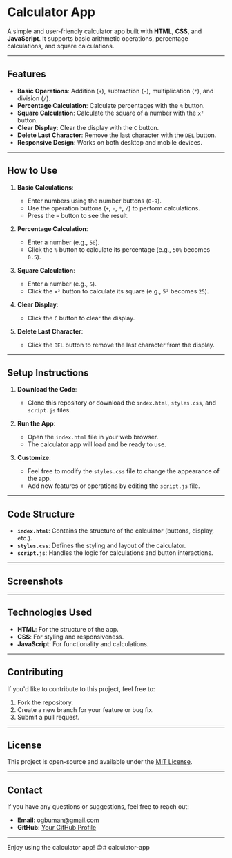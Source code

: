 # Calculator App

A simple and user-friendly calculator app built with **HTML**, **CSS**, and **JavaScript**. It supports basic arithmetic operations, percentage calculations, and square calculations.

---

## Features

- **Basic Operations**: Addition (`+`), subtraction (`-`), multiplication (`*`), and division (`/`).
- **Percentage Calculation**: Calculate percentages with the `%` button.
- **Square Calculation**: Calculate the square of a number with the `x²` button.
- **Clear Display**: Clear the display with the `C` button.
- **Delete Last Character**: Remove the last character with the `DEL` button.
- **Responsive Design**: Works on both desktop and mobile devices.

---

## How to Use

1. **Basic Calculations**:
   - Enter numbers using the number buttons (`0-9`).
   - Use the operation buttons (`+`, `-`, `*`, `/`) to perform calculations.
   - Press the `=` button to see the result.

2. **Percentage Calculation**:
   - Enter a number (e.g., `50`).
   - Click the `%` button to calculate its percentage (e.g., `50%` becomes `0.5`).

3. **Square Calculation**:
   - Enter a number (e.g., `5`).
   - Click the `x²` button to calculate its square (e.g., `5²` becomes `25`).

4. **Clear Display**:
   - Click the `C` button to clear the display.

5. **Delete Last Character**:
   - Click the `DEL` button to remove the last character from the display.

---

## Setup Instructions

1. **Download the Code**:
   - Clone this repository or download the `index.html`, `styles.css`, and `script.js` files.

2. **Run the App**:
   - Open the `index.html` file in your web browser.
   - The calculator app will load and be ready to use.

3. **Customize**:
   - Feel free to modify the `styles.css` file to change the appearance of the app.
   - Add new features or operations by editing the `script.js` file.

---

## Code Structure

- **`index.html`**: Contains the structure of the calculator (buttons, display, etc.).
- **`styles.css`**: Defines the styling and layout of the calculator.
- **`script.js`**: Handles the logic for calculations and button interactions.

---

## Screenshots


---

## Technologies Used

- **HTML**: For the structure of the app.
- **CSS**: For styling and responsiveness.
- **JavaScript**: For functionality and calculations.

---

## Contributing

If you'd like to contribute to this project, feel free to:

1. Fork the repository.
2. Create a new branch for your feature or bug fix.
3. Submit a pull request.

---

## License

This project is open-source and available under the [MIT License](LICENSE).

---

## Contact

If you have any questions or suggestions, feel free to reach out:

- **Email**: ogbuman@gmail.com
- **GitHub**: [Your GitHub Profile](https://github.com/ogbuman)

---

Enjoy using the calculator app! 😊#   c a l c u l a t o r - a p p 
 
 
